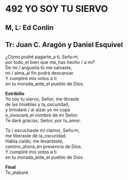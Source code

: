 # 492 YO SOY TU SIERVO

## M, L: Ed Conlin
## Tr: Juan C. Aragón y Daniel Esquivel

¿Cómo podré pagarte_a ti, Seño↗r,  
por todo_el bien que me_has hecho / a mí?  
De mi / angustia tú me salvaste,  
mi / alma_al fin podrá descansar.  
Y cumpliré mis votos a ti  
en tu morada_ante_el pueblo de Dios.  

**Estribillo**  
Yo soy tu siervo, Señor, me libraste  
de las tinieblas y la_oscuridad,  
y brindaré / al alzar yo mi copa  
e_invocaré_el nombre de mi Señor.  
Te daré gracias, Señor, por tu_amor.  

Tú / escuchaste mi clamor, Seño↗r,  
me liberaste de la_oscuridad.  
Había caído; me levantaste,  
camino_ahora_en presencia de Dios.  
Y cumpliré mis votos a ti  
en tu morada_ante_el pueblo de Dios  

**Final**  
Te_alabaré.  

